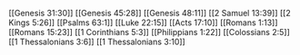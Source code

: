 [[Genesis 31:30]]
[[Genesis 45:28]]
[[Genesis 48:11]]
[[2 Samuel 13:39]]
[[2 Kings 5:26]]
[[Psalms 63:1]]
[[Luke 22:15]]
[[Acts 17:10]]
[[Romans 1:13]]
[[Romans 15:23]]
[[1 Corinthians 5:3]]
[[Philippians 1:22]]
[[Colossians 2:5]]
[[1 Thessalonians 3:6]]
[[1 Thessalonians 3:10]]
